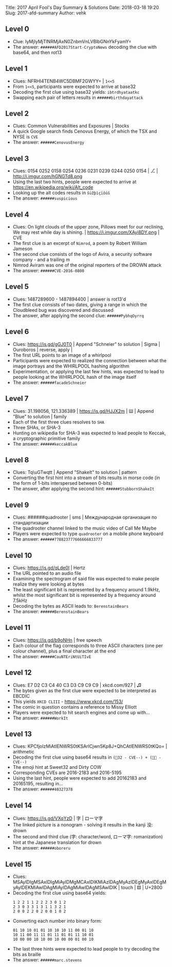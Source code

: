 Title: 2017 April Fool's Day Summary & Solutions
Date: 2018-03-18 19:20
Slug: 2017-afd-summary
Author: vehk

## Level 0
 - Clue: IyMjIyMjTlNRMjAxN0ZnbmVnLVBlbGNnYkFyamY=
 - The answer: `######AFD2017Start-CryptoNews` decoding the clue with base64, and then rot13

## Level 1
 - Clues: NFRHI4TENB4WC5DBMF2GWYY= | `1<<5`
 - From `1<<5`, participants were expected to arrive at base32
 - Decoding the first clue using base32 yields: `ibtrdhyataatkc`
 - Swapping each pair of letters results in `######birthdayattack`

## Level 2
 - Clues: Common Vulnerabilities and Exposures | Stocks
 - A quick Google search finds Cenovus Energy, of which the TSX and NYSE is `CVE`
 - The answer: `######CenovusEnergy`

## Level 3
 - Clues: 0154 0252 0158 0254 0236 0231 0239 0244 0250 0154 | ⎇ | http://i.imgur.com/hGNGTd8.png
 - Using the last two hints, people were expected to arrive at https://en.wikipedia.org/wiki/Alt_code
 - Looking up the alt codes results in `šüžþìçïôúš`
 - The answer: `######suspicious`

## Level 4
 - Clues: On light clouds of the upper zone, Pillows meet for our reclining, We may rest while day is shining. | https://i.imgur.com/XAyi8DY.png | CVE
 - The first clue is an excerpt of `Nimrod`,  a poem by Robert William Jameson
 - The second clue consists of the logo of Avira, a security software company - and a trailing m
 - Nimrod Aviram was one of the original reporters of the DROWN attack
 - The answer: `######CVE-2016-0800`

## Level 5
 - Clues: 1487289600 - 1487894400 | answer is rot13'd
 - The first clue consists of two dates, giving a range in which the Cloudbleed bug was discovered and discussed
 - The answer, after applying the second clue: `######PybhqOyrrq`

## Level 6
 - Clues: https://is.gd/gGJ0T0 | Append "Schneier" to solution | Sigma | Ouroboros | reverse, apply |
 - The first URL points to an image of a whirlpool
 - Participants were expected to realized the connection between what the image portrays and the WHIRLPOOL hashing algorithm
 - Experimentation, or applying the last few hints, was expected to lead to people looking at the WHIRLPOOL hash of the image itself
 - The answer: `######facadeSchneier`

## Level 7
 - Clues: 31.198056, 121.336389 | https://is.gd/HJJX2m | Ш | Append "Blue" to solution | family
 - Each of the first three clues resolves to `SHA`
 - Three SHAs, or SHA-3
 - Hunting on wikipedia for SHA-3 was expected to lead people to Keccak, a cryptographic primitive family
 - The answer: `######keccakBlue`

## Level 8
 - Clues: Tq\uGTwqtt | Append "ShakeIt" to solution | pattern
 - Converting the first hint into a stream of bits results in morse code (in the form of 1-bits interspersed between 0-bits)
 - The answer, after applying the second hint: `######StubbornShakeIt`

## Level 9
 - Clues: ######quadrooter | sms | Международная организация по стандартизации
 - The quadrooter channel linked to the music video of Call Me Maybe
 - Players were expected to type `quadrooter` on a mobile phone keyboard
 - The answer: `######778823777666666833777`

## Level 10
 - Clues: https://is.gd/qLde0I | Hertz
 - The URL pointed to an audio file
 - Examining the spectrogram of said file was expected to make people realize they were looking at bytes
 - The least significant bit is represented by a frequency around 1.9kHz, whilst the most significant bit is
   represented by a frequency around 7.5kHz
 - Decoding the bytes as ASCII leads to: `BerenstainBears`
 - The answer: `######BerenstainBears`

## Level 11
 - Clues: https://is.gd/b9oNHn | free speech
 - Each colour of the flag corresponds to three ASCII characters (one per colour channel), plus a final character at the end
 - The answer: `######CouNTEriNtUiTIvE`

## Level 12
 - Clues: E7 D2 C3 C4 40 C3 D3 C9 C9 C9 | xkcd.com/927 | ♫
 - The bytes given as the first clue were expected to be interpreted as EBCDIC
 - This yields `XKCD CLIII` - https://www.xkcd.com/153/
 - The comic in question contains a reference to Missy Elliott
 - Players were expected to hit search engines and come up with...
 - The answer: `######WorkIt`

## Level 13
 - Clues: KPCfjoIzMiAtIENWRS0tKSArICjwn5Kp8J+QhCAtIENWRS0tKQo= | arithmetic
 - Decoding the first clue using base64 results in `(🎂32 - CVE--) + (💩🐄 - CVE--)`
 - The emoji hint at Sweet32 and Dirty COW
 - Corresponding CVEs are 2016-2183 and 2016-5195
 - Using the last hint, people were expected to add 20162183 and 20165195, resulting in...
 - The answer: `######40327378`

## Level 14
 - Clues: https://is.gd/VXqYzD | 字 | ローマ字
 - The linked picture is a nonogram - solving it results in the kanji 没: drown
 - The second and third clue (字: character/word, ローマ字: romanization) hint at the Japanese translation for drown
 - The answer: `######oboreru`

## Level 15
 - Clues: MSAyIDIgMSAxIDIgMiAyIDMgMCAxIDIKMiAzIDAgMyAzIDEgMyAxIDEgMyAyIDEKMiAwIDAgMiAyIDAgMiAwIDAgMSAwIDIK | touch | ⚅ | U+2800
 - Decoding the first clue using base64 yields:
   ```
   1 2 2 1 1 2 2 2 3 0 1 2
   2 3 0 3 3 1 3 1 1 3 2 1
   2 0 0 2 2 0 2 0 0 1 0 2
   ```
 - Converting each number into binary form:
   ```
   01 10 10 01 01 10 10 10 11 00 01 10
   10 11 00 11 11 01 11 01 01 11 10 01
   10 00 00 10 10 00 10 00 00 01 00 10
   ```
 - The last three hints were expected to lead people to try decoding the bits as braille
 - The answer: `######marc.stevens`

